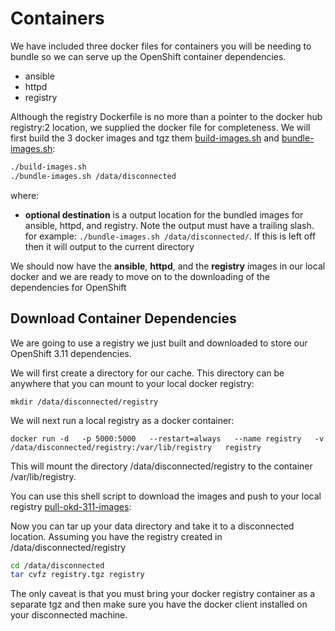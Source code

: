 # Containers

We have included three docker files for containers you will be needing to bundle so we can serve up the OpenShift container dependencies.

* ansible
* httpd
* registry

Although the registry Dockerfile is no more than a pointer to the docker hub registry:2 location, we supplied the docker file for completeness.  We will first build the 3 docker images and tgz them [build-images.sh](./bundle-images.sh) and [bundle-images.sh](./bundle-images.sh):

```bash
./build-images.sh
./bundle-images.sh /data/disconnected
```

where:

* **optional destination** is a output location for the bundled images for ansible, httpd, and registry.  Note the output must have a trailing slash. for example: `./bundle-images.sh /data/disconnected/`.  If this is left off then it will output to the current directory

We should now have the **ansible**, **httpd**, and the **registry** images in our local docker and we are ready to move on to the downloading of the dependencies for OpenShift

## Download Container Dependencies

We are going to use a registry we just built and downloaded to store our OpenShift 3.11 dependencies.

We will first create a directory for our cache.  This directory can be anywhere that you can mount to your local docker registry:

`mkdir /data/disconnected/registry`

We will next run a local registry as a docker container:

`docker run -d   -p 5000:5000   --restart=always   --name registry   -v /data/disconnected/registry:/var/lib/registry   registry`

This will mount the directory /data/disconnected/registry to the container /var/lib/registry.

You can use this shell script to download the images and push to your local registry [pull-okd-311-images](./pull-okd-311-images.sh):

Now you can tar up your data directory and take it to a disconnected location. Assuming you have the registry created in /data/disconnected/registry

```bash
cd /data/disconnected
tar cvfz registry.tgz registry
```

The only caveat is that you must bring your docker registry container as a separate tgz and then make sure you have the docker client installed on your disconnected machine.  

